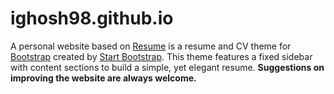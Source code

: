 # ighosh98.github.io
A personal website based on [Resume](https://startbootstrap.com/template-overviews/resume/) is a resume and CV theme for [Bootstrap](http://getbootstrap.com/) created by [Start Bootstrap](http://startbootstrap.com/). This theme features a fixed sidebar with content sections to build a simple, yet elegant resume. 
**Suggestions on improving the website are always welcome.**

